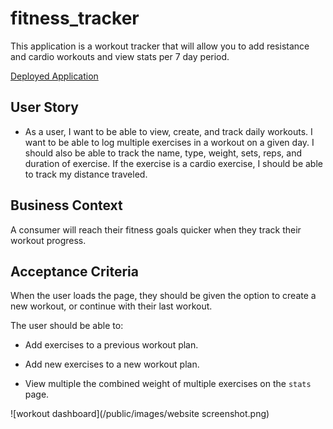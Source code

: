# fitness_tracker

This application is a workout tracker that will allow you to add resistance and cardio workouts and view stats per 7 day period.

[Deployed Application](https://immense-woodland-85385.herokuapp.com/?id=5f41dbd27b87190017022b49)

## User Story

* As a user, I want to be able to view, create, and track daily workouts. I want to be able to log multiple exercises in a workout on a given day. I should also be able to track the name, type, weight, sets, reps, and duration of exercise. If the exercise is a cardio exercise, I should be able to track my distance traveled.

## Business Context

A consumer will reach their fitness goals quicker when they track their workout progress.

## Acceptance Criteria

When the user loads the page, they should be given the option to create a new workout, or continue with their last workout.

The user should be able to:

  * Add exercises to a previous workout plan.

  * Add new exercises to a new workout plan.

  * View multiple the combined weight of multiple exercises on the `stats` page.


![workout dashboard](/public/images/website screenshot.png)

